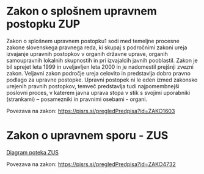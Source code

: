# Zakon o splošnem upravnem postopku ZUP

Zakon o splošnem upravnem postopku1 sodi med temeljne procesne zakone slovenskega pravnega reda, ki skupaj s področnimi zakoni ureja izvajanje upravnih postopkov v organih državne uprave, organih samoupravnih lokalnih skupnostih in pri izvajalcih javnih pooblastil. Zakon je bil sprejet leta 1999 in uveljavljen leta 2000 in je nadomestil prejšnji zvezni zakon. Veljavni zakon področje ureja celovito in predstavlja dobro pravno podlago za upravne postopke. Upravni postopek ni le eden izmed zakonsko urejenih pravnih postopkov, temveč predstavlja tudi najpomembnejši poslovni proces, v katerem javna uprava stopa v stik s svojimi uporabniki (strankami) – posamezniki in pravnimi osebami - organi.

Povezava na zakon: https://pisrs.si/pregledPredpisa?id=ZAKO1603

# Zakon o upravnem sporu - ZUS
[Diagram poteka ZUS](ZUS.md)

Povezava na zakon: https://pisrs.si/pregledPredpisa?id=ZAKO4732
